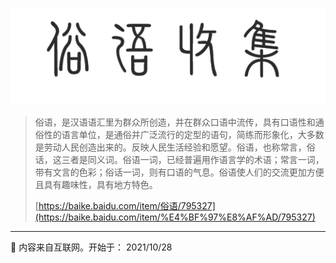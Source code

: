 ![](logo.png)

> 俗语，是汉语语汇里为群众所创造，并在群众口语中流传，具有口语性和通俗性的语言单位，是通俗并广泛流行的定型的语句，简练而形象化，大多数是劳动人民创造出来的。反映人民生活经验和愿望。俗语，也称常言，俗话，这三者是同义词。俗语一词，已经普遍用作语言学的术语；常言一词，带有文言的色彩；俗话一词，则有口语的气息。俗语使人们的交流更加方便且具有趣味性，具有地方特色。
>
> [https://baike.baidu.com/item/俗语/795327](https://baike.baidu.com/item/%E4%BF%97%E8%AF%AD/795327)


---

📄 内容来自互联网。开始于： 2021/10/28

